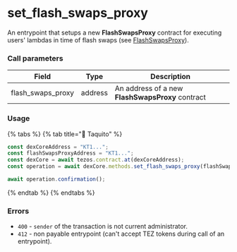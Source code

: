 # set\_flash\_swaps\_proxy

An entrypoint that setups a new **FlashSwapsProxy** contract for executing users' lambdas in time of flash swaps (see [FlashSwapsProxy](../../../flashswapsproxy-contract/)).

### Call parameters

| Field               | Type    | Description                                      |
| ------------------- | ------- | ------------------------------------------------ |
| flash\_swaps\_proxy | address | An address of a new **FlashSwapsProxy** contract |

### Usage

{% tabs %}
{% tab title="🌮 Taquito" %}
```javascript
const dexCoreAddress = "KT1...";
const flashSwapsProxyAddress = "KT1...";
const dexCore = await tezos.contract.at(dexCoreAddress);
const operation = await dexCore.methods.set_flash_swaps_proxy(flashSwapsProxyAddress).send();

await operation.confirmation();
```
{% endtab %}
{% endtabs %}

### Errors

* `400` - `sender` of the transaction is not current administrator.
* `412` - non payable entrypoint (can't accept TEZ tokens during call of an entrypoint).
